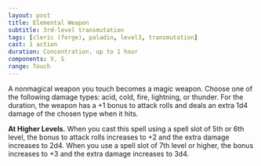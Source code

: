 ```yaml
---
layout: post
title: Elemental Weapon
subtitle: 3rd-level transmutation
tags: [cleric (forge), paladin, level3, transmutation]
cast: 1 action
duration: Concentration, up to 1 hour
components: V, S
range: Touch
---
```

A nonmagical weapon you touch becomes a magic weapon. Choose one of the following damage types: acid, cold, fire, lightning, or thunder. For the duration, the weapon has a +1 bonus to attack rolls and deals an extra 1d4 damage of the chosen type when it hits.

**At Higher Levels.** When you cast this spell using a spell slot of 5th or 6th level, the bonus to attack rolls increases to +2 and the extra damage increases to 2d4. When you use a spell slot of 7th level or higher, the bonus increases to +3 and the extra damage increases to 3d4.